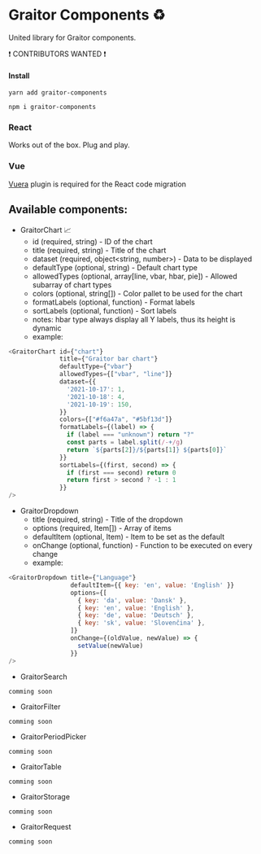 # Graitor Components :recycle:

United library for Graitor components.

:exclamation: CONTRIBUTORS WANTED :exclamation:

#### Install
```
yarn add graitor-components
```
```
npm i graitor-components
```


### React
Works out of the box. Plug and play.

### Vue
[Vuera](https://www.npmjs.com/package/vuera#react-in-vue---preferred-usage) plugin is required for the React code migration

## Available components:
- GraitorChart :chart_with_upwards_trend:
  - id (required, string) - ID of the chart
  - title (required, string) - Title of the chart
  - dataset (required, object<string, number>) - Data to be displayed
  - defaultType (optional, string) - Default chart type
  - allowedTypes (optional, array[line, vbar, hbar, pie]) - Allowed subarray of chart types
  - colors (optional, string[]) - Color pallet to be used for the chart
  - formatLabels (optional, function) - Format labels
  - sortLabels (optional, function) - Sort labels
  - notes: hbar type always display all Y labels, thus its height is dynamic 
  - example:
```javascript
<GraitorChart id={"chart"}
              title={"Graitor bar chart"}
              defaultType={"vbar"}
              allowedTypes={["vbar", "line"]}
              dataset={{
                '2021-10-17': 1,
                '2021-10-18': 4,
                '2021-10-19': 150,
              }}
              colors={["#f6a47a", "#5bf13d"]}
              formatLabels={(label) => {
                if (label === "unknown") return "?"
                const parts = label.split(/-+/g)
                return `${parts[2]}/${parts[1]} ${parts[0]}`
              }}
              sortLabels={(first, second) => {
                if (first === second) return 0
                return first > second ? -1 : 1
              }}
/>
```
- GraitorDropdown
  - title (required, string) - Title of the dropdown
  - options (required, Item[]) - Array of items
  - defaultItem (optional, Item) - Item to be set as the default
  - onChange (optional, function) - Function to be executed on every change
  - example:
```javascript
<GraitorDropdown title={"Language"}
                 defaultItem={{ key: 'en', value: 'English' }}
                 options={[
                   { key: 'da', value: 'Dansk' },
                   { key: 'en', value: 'English' },
                   { key: 'de', value: 'Deutsch' },
                   { key: 'sk', value: 'Slovenčina' },
                 ]}
                 onChange={(oldValue, newValue) => {
                   setValue(newValue)
                 }}
/>
```
- GraitorSearch
```
comming soon
```
- GraitorFilter
```
comming soon
```
- GraitorPeriodPicker
```
comming soon
```
- GraitorTable
```
comming soon
```
- GraitorStorage
```
comming soon
```
- GraitorRequest
```
comming soon
```